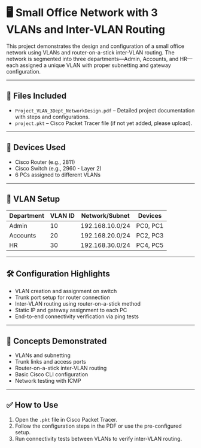 
# 🖥️ Small Office Network with 3 VLANs and Inter-VLAN Routing

This project demonstrates the design and configuration of a small office network using VLANs and router-on-a-stick inter-VLAN routing. The network is segmented into three departments—Admin, Accounts, and HR—each assigned a unique VLAN with proper subnetting and gateway configuration.

---

## 📁 Files Included

- `Project_VLAN_3Dept_NetworkDesign.pdf` – Detailed project documentation with steps and configurations.
- `project.pkt` – Cisco Packet Tracer file (if not yet added, please upload).

---

## 🔧 Devices Used

- Cisco Router (e.g., 2811)
- Cisco Switch (e.g., 2960 - Layer 2)
- 6 PCs assigned to different VLANs

---

## 🧩 VLAN Setup

| Department | VLAN ID | Network/Subnet     | Devices  |
|------------|---------|---------------------|----------|
| Admin      | 10      | 192.168.10.0/24     | PC0, PC1 |
| Accounts   | 20      | 192.168.20.0/24     | PC2, PC3 |
| HR         | 30      | 192.168.30.0/24     | PC4, PC5 |

---

## 🛠️ Configuration Highlights

- VLAN creation and assignment on switch
- Trunk port setup for router connection
- Inter-VLAN routing using router-on-a-stick method
- Static IP and gateway assignment to each PC
- End-to-end connectivity verification via ping tests

---

## 📌 Concepts Demonstrated

- VLANs and subnetting
- Trunk links and access ports
- Router-on-a-stick inter-VLAN routing
- Basic Cisco CLI configuration
- Network testing with ICMP

---

## ✅ How to Use

1. Open the `.pkt` file in Cisco Packet Tracer.
2. Follow the configuration steps in the PDF or use the pre-configured setup.
3. Run connectivity tests between VLANs to verify inter-VLAN routing.

